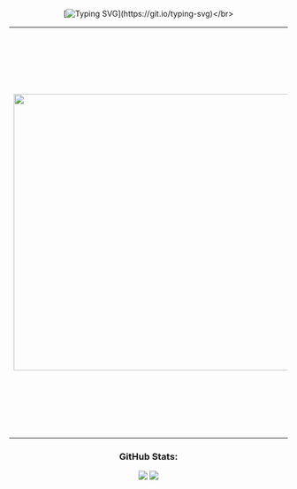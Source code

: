 <div align="center">
  
[![Typing SVG](https://readme-typing-svg.demolab.com?font=Mea+Culpa&size=50&pause=1000&color=000000&center=true&vCenter=true&width=500&height=100&lines=Hi%2C+I'm+Melyssa!)](https://git.io/typing-svg)</br>

</div>

<table>
  <tr>
    <td>
      <img src="https://github.com/user-attachments/assets/62d836c2-0f45-48fd-a76a-2631e7cec18a" width="500">
    </td>
    <td style="padding-left: 20px;">
      <div>
        <h3>About Me:</h3>
        I’m a full-stack developer with a passion for blending technology and art. I enjoy exploring creative coding, electronics, and innovative ways to build projects that are both functional and visually engaging. Constantly curious, I love experimenting with new technologies and learning through hands-on creation.
      </div>
      <h3>Tech Stack:</h3>
      <a href="https://skillicons.dev">
        <img src="https://skillicons.dev/icons?i=java,js,python,react,nodejs&theme=dark" alt="Tech Stack" />
      </a>
    </td>
  </tr>
</table>

<div align="center">

### GitHub Stats:
![](https://nirzak-streak-stats.vercel.app/?user=nimethv&theme=graywhite&hide_border=false)
![](https://github-readme-stats.vercel.app/api/top-langs/?username=nimethv&theme=graywhite&hide_border=false&include_all_commits=false&count_private=false&layout=compact)

</div>




